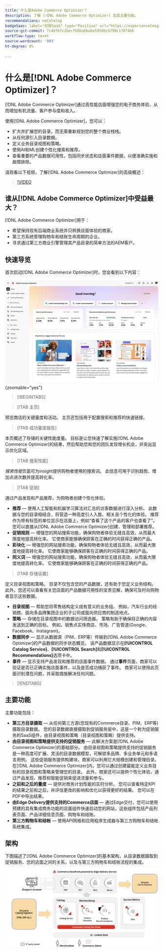 ```yaml
---
title: 什么是Adobe Commerce Optimizer？
description: 了解 [!DNL Adobe Commerce Optimizer] 及其主要功能。
recommendations: noCatalog
badgeSaas: label="仅限SaaS" type="Positive" url="https://experienceleague.adobe.com/zh-hans/docs/commerce/user-guides/product-solutions" tooltip="仅适用于Adobe Commerce as a Cloud Service和Adobe Commerce Optimizer项目(Adobe管理的SaaS基础架构)。"
source-git-commit: 7c407bfc2becfb0ba6babe5958bcb790c178f406
workflow-type: tm+mt
source-wordcount: '903'
ht-degree: 0%

---
```


# 什么是[!DNL Adobe Commerce Optimizer]？

[!DNL Adobe Commerce Optimizer]通过高性能店面增强您的电子商务体验，从而增加有机流量、客户参与度和收入。

使用[!DNL Adobe Commerce Optimizer]，您可以：

- 扩大并扩展您的目录，而无需重新规划您的整个商业栈栈。
- 从任何源引入目录数据。
- 定义业务目录视图和策略。
- 使用AI和ML创建个性化搜索和推荐。
- 查看重要的产品数据可用性，包括同步状态和店面事件数据，以便准确实施和故障排除。

请观看以下视频，了解[!DNL Adobe Commerce Optimizer]的高级概述：

>[!VIDEO](https://video.tv.adobe.com/v/3450473?captions=chi_hans)

## 谁从[!DNL Adobe Commerce Optimizer]中受益最大？

[!DNL Adobe Commerce Optimizer]用于：

- 希望保持现有后端商业系统并只转换店面体验的商家。
- 第三方系统管理购物车和结账生命周期的企业。
- 寻求通过第三方商业引擎管理其产品目录的简单方法的AEM客户。

## 快速导览

首次启动[!DNL Adobe Commerce Optimizer]时，您会看到以下内容：

![[!DNL Adobe Commerce Optimizer] UI](./assets/user-interface.png){zoomable="yes"}

>[!BEGINTABS]

>[!TAB 主页]

预览商店的关键量度和活动。 主页还包括用于配置搜索和推荐的快速链接。

>[!TAB 成功量度报告]

本页概述了存储的关键性能度量。 目标是让您快速了解实施[!DNL Adobe Commerce Optimizer]的结果，然后帮助您和您的团队发现增长机会，并突出显示优化区域。

>[!TAB 搜索性能]

*搜索性能*&#x200B;页面可为insight提供购物者使用的搜索词。 此信息可用于识别趋势、增加点进次数并提高转化率。

>[!TAB 促销]

通过产品发现和产品推荐，为购物者创建个性化体验。

- **推荐** — 使用人工智能和机器学习算法对汇总的访客数据进行深入分析。 此数据与您的目录相结合，将营造一种高度引人入胜、相关且个性化的体验。 推荐作为带有标签的单位显示在店面上，例如“查看了这个产品的客户也查看了”。 您可以直接从[!DNL Adobe Commerce Optimizer]创建、管理和部署推荐。
- **促销规则** — 增强您的网站搜索功能，确保购物者体验无缝且高效，从而最大限度地提高转化率。 它使商家能够确保顾客在正确的时间获得正确的产品。
- **彩块化** — 增强您的网站搜索功能，确保购物者体验无缝且高效，从而最大限度地提高转化率。 它使商家能够确保顾客在正确的时间获得正确的产品。
- **同义词** — 增强您的网站搜索功能，确保购物者体验无缝且高效，从而最大限度地提高转化率。 它使商家能够确保顾客在正确的时间获得正确的产品。

>[!TAB 存储设置]

定义目录视图和策略。 目录不仅包含您的产品数据，还有助于您定义业务结构。 此外，您还可以查看有关您店面的产品数据可用性的宝贵见解，确保可及时向购物者显示这些数据。

- **目录视图** — 帮助您将零售结构定义成有意义的业务组。 例如，汽车行业的经销商、面向多品牌集团企业的子公司或面向供应商的制造地点。
- **策略** — 存储在目录视图中的数据访问筛选器。 策略有助于确保将正确的内容发送到正确的目标。 例如，销售点实体商店、市场、广告管道(Google、Facebook、Instagram)。
- **数据同步** — 显示从数据源（PIM、ERP等）传输到[!DNL Adobe Commerce Optimizer]的产品数据的同步状态概览。 该产品数据显示在&#x200B;**[!UICONTROL Catalog Service]**、**[!UICONTROL Search]**&#x200B;和&#x200B;**[!UICONTROL Recommendations]**&#x200B;选项卡中。
- **事件** — 显示支持产品发现和推荐的店面事件数据。 通过&#x200B;**事件**&#x200B;页面，商家可以验证是否已正确实施店面事件，以及是否成功捕获了事件。 商家可以使用此页面识别潜在问题，并采取措施解决任何问题。

>[!ENDTABS]

## 主要功能

主要功能包括：

- **第三方目录摄取** — 从任何第三方源(您现有的Commerce目录、PIM、ERP等)摄取目录数据。 您的目录数据直接摄取到促销服务层中，这是一个称为促销服务的SaaS组件，由目录视图和策略（目录视图和策略）提供支持。
- **由目录视图和策略提供支持的促销服务** — 此解决方案是[!DNL Adobe Commerce Optimizer]的基础部分。 由目录视图和策略提供支持的促销服务是一种高度可扩展、灵活的目录数据模型，可解锁多品牌、多业务单元和多语言用例。 这些促销服务提供构建块，商家可以利用它大规模创建和管理目录。 在[!DNL Adobe Commerce Optimizer]内，您可以通过创建最能定义业务目标的目录视图和策略来管理您的目录。 此外，商家还可以提供个性化体验，通过产品发现、推荐&#x200B;和智能促销来促进流量和参与。
- **之前和之后的量度** — 提供对商务计划性能的实时分析。 您可以查看特定KPI的结果之前和之后，并评估更改的影响和优化以获得更好的结果。 您可以在PDF中导出结果。
- **由Edge Delivery提供支持的Commerce店面** — 通过Edge交付，您可以使用预建的具有集成商务功能的店面组件快速启动您的网站，这些组件包括产品列表页面、产品详细信息页面、购物车和结账。
- **第三方购物车和结帐** — 使用API网格和应用程序生成器与第三方购物车和结帐系统集成。

## 架构

下图描述了[!DNL Adobe Commerce Optimizer]的基本架构，从目录数据摄取到促销服务、您的店面之间的关系，以及与第三方购物车和结账流程的集成。

![[!DNL Adobe Commerce Optimizer]架构](./assets/architecture.png)
